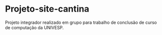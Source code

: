 # Projeto-site-cantina
 Projeto integrador realizado em grupo para trabalho de conclusão de curso de computação da UNIVESP.
